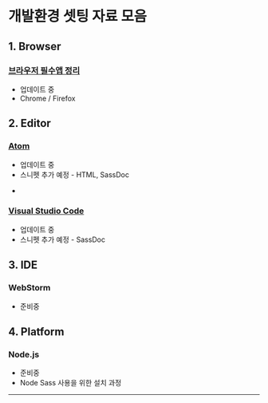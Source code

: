 # 개발환경 셋팅 자료 모음



## 1. Browser

### [브라우저 필수앱 정리](https://github.com/seong-jin/Web-Dev-Setting/blob/master/browser/browser.md)

* 업데이트 중 
* Chrome / Firefox





## 2. Editor



### [Atom](https://github.com/seong-jin/Web-Dev-Setting/blob/master/editor/editor_Atom.md)

* 업데이트 중
* 스니펫 추가 예정 - HTML, SassDoc

-



### [Visual Studio Code](https://github.com/seong-jin/Web-Dev-Setting/blob/master/editor/editor_VSCode.md)

* 업데이트 중
* 스니펫 추가 예정 - SassDoc





## 3. IDE



### WebStorm

* 준비중



## 4. Platform



### Node.js

* 준비중
* Node Sass 사용을 위한 설치 과정





---





